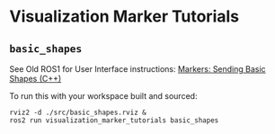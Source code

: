 # Visualization Marker Tutorials

## `basic_shapes`

See Old ROS1 for User Interface instructions:
[Markers: Sending Basic Shapes (C++)](http://wiki.ros.org/rviz/Tutorials/Markers%3A%20Basic%20Shapes)

To run this with your workspace built and sourced:

    rviz2 -d ./src/basic_shapes.rviz &
    ros2 run visualization_marker_tutorials basic_shapes
